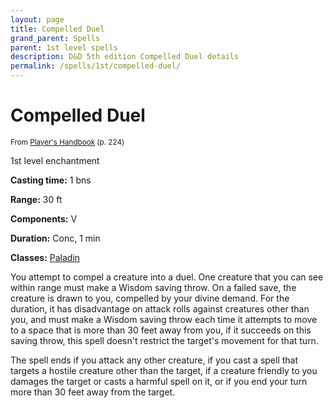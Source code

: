 ```yaml
---
layout: page
title: Compelled Duel
grand_parent: Spells
parent: 1st level spells 
description: D&D 5th edition Compelled Duel details
permalink: /spells/1st/compelled-duel/
---
```


# Compelled Duel

<small>From <a target="_blank" href="https://dnd.wizards.com/products/tabletop-games/rpg-products/rpg_playershandbook">Player's Handbook</a> (p. 224)</small>

1st level enchantment

**Casting time:** 1 bns

**Range:** 30 ft

**Components:** V 

**Duration:** Conc, 1 min

**Classes:** [Paladin](/classes/paladin/)

You attempt to compel a creature into a duel. One creature that you can see within range must make a Wisdom saving throw. On a failed save, the creature is drawn to you, compelled by your divine demand. For the duration, it has disadvantage on attack rolls against creatures other than you, and must make a Wisdom saving throw each time it attempts to move to a space that is more than 30 feet away from you, if it succeeds on this saving throw, this spell doesn't restrict the target's movement for that turn.

   The spell ends if you attack any other creature, if you cast a spell that targets a hostile creature other than the target, if a creature friendly to you damages the target or casts a harmful spell on it, or if you end your turn more than 30 feet away from the target.